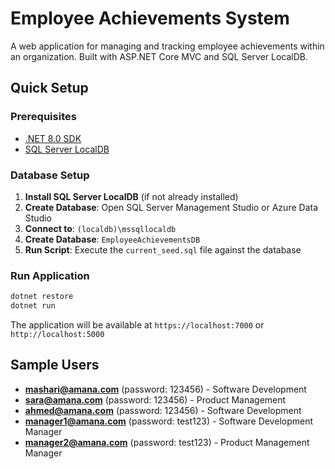 # Employee Achievements System

A web application for managing and tracking employee achievements within an organization. Built with ASP.NET Core MVC and SQL Server LocalDB.

## Quick Setup

### Prerequisites
- [.NET 8.0 SDK](https://dotnet.microsoft.com/download/dotnet/8.0)
- [SQL Server LocalDB](https://docs.microsoft.com/en-us/sql/database-engine/configure-windows/sql-server-express-localdb)

### Database Setup

1. **Install SQL Server LocalDB** (if not already installed)
2. **Create Database**: Open SQL Server Management Studio or Azure Data Studio
3. **Connect to**: `(localdb)\mssqllocaldb`
4. **Create Database**: `EmployeeAchievementsDB`
5. **Run Script**: Execute the `current_seed.sql` file against the database

### Run Application

```bash
dotnet restore
dotnet run
```

The application will be available at `https://localhost:7000` or `http://localhost:5000`

## Sample Users

- **mashari@amana.com** (password: 123456) - Software Development
- **sara@amana.com** (password: 123456) - Product Management  
- **ahmed@amana.com** (password: 123456) - Software Development
- **manager1@amana.com** (password: test123) - Software Development Manager
- **manager2@amana.com** (password: test123) - Product Management Manager